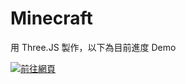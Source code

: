 # Minecraft

用 Three.JS 製作，以下為目前進度 Demo

[![前往網頁](https://github.com/wuilliam104286/image_saves/raw/master/img/button/btn-web-black-ch.png "前往網頁")](https://micr0dust.github.io/minecraft-threejs/)
